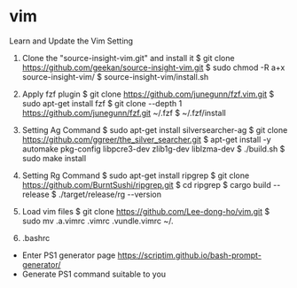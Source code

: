 # vim
Learn and Update the Vim Setting

1. Clone the "source-insight-vim.git" and install it
 $ git clone https://github.com/geekan/source-insight-vim.git
 $ sudo chmod -R a+x source-insight-vim/
 $ source-insight-vim/install.sh
 
2. Apply fzf plugin
 $ git clone https://github.com/junegunn/fzf.vim.git
 $ sudo apt-get install fzf
 $ git clone --depth 1 https://github.com/junegunn/fzf.git ~/.fzf
 $ ~/.fzf/install
 
3. Setting Ag Command
 $ sudo apt-get install silversearcher-ag
 $ git clone https://github.com/ggreer/the_silver_searcher.git
 $ apt-get install -y automake pkg-config libpcre3-dev zlib1g-dev liblzma-dev
 $ ./build.sh
 $ sudo make install
 
4. Setting Rg Command
 $ sudo apt-get install ripgrep
 $ git clone https://github.com/BurntSushi/ripgrep.git
 $ cd ripgrep
 $ cargo build --release
 $ ./target/release/rg --version
 
5. Load vim files
 $ git clone https://github.com/Lee-dong-ho/vim.git
 $ sudo mv .a.vimrc .vimrc .vundle.vimrc ~/.
 
6. .bashrc
 - Enter PS1 generator page
   https://scriptim.github.io/bash-prompt-generator/
 - Generate PS1 command suitable to you
